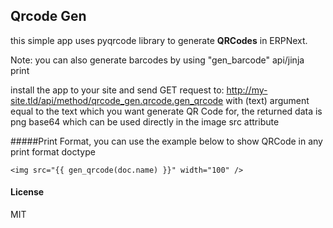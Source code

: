 ## Qrcode Gen

this simple app uses pyqrcode library to generate **QRCodes** in ERPNext.

Note: you can also generate barcodes by using "gen_barcode" api/jinja print


install the app to your site and send GET request to:
http://my-site.tld/api/method/qrcode_gen.qrcode.gen_qrcode
with (text) argument equal to the text which you want generate QR Code for, the returned data is png base64 which can be used directly in the image src attribute


#####Print Format, you can use the example below to show QRCode in any print format doctype
```
<img src="{{ gen_qrcode(doc.name) }}" width="100" />
```



#### License

MIT